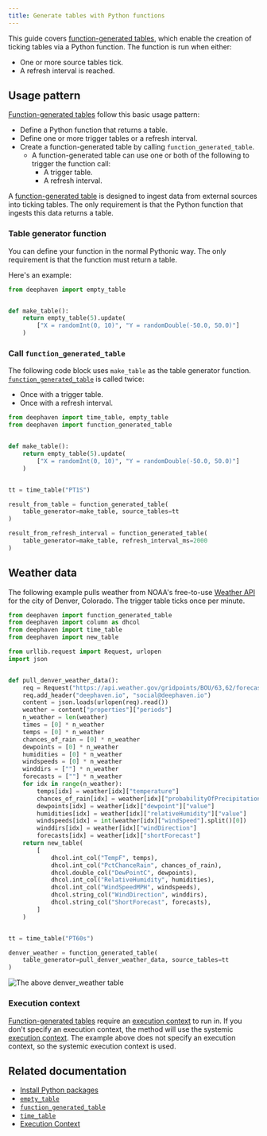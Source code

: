 ```yaml
---
title: Generate tables with Python functions
---
```


This guide covers [function-generated tables](../reference/table-operations/create/function_generated_table.md), which enable the creation of ticking tables via a Python function. The function is run when either:

- One or more source tables tick.
- A refresh interval is reached.

## Usage pattern

[Function-generated tables](../reference/table-operations/create/function_generated_table.md) follow this basic usage pattern:

- Define a Python function that returns a table.
- Define one or more trigger tables or a refresh interval.
- Create a function-generated table by calling `function_generated_table`.
  - A function-generated table can use one or both of the following to trigger the function call:
    - A trigger table.
    - A refresh interval.

A [function-generated table](../reference/table-operations/create/function_generated_table.md) is designed to ingest data from external sources into ticking tables. The only requirement is that the Python function that ingests this data returns a table.

### Table generator function

You can define your function in the normal Pythonic way. The only requirement is that the function must return a table.

Here's an example:

```python order=null
from deephaven import empty_table


def make_table():
    return empty_table(5).update(
        ["X = randomInt(0, 10)", "Y = randomDouble(-50.0, 50.0)"]
    )
```

### Call `function_generated_table`

The following code block uses `make_table` as the table generator function. [`function_generated_table`](../reference/table-operations/create/function_generated_table.md) is called twice:

- Once with a trigger table.
- Once with a refresh interval.

```python test-set=1 order=result_from_table,result_from_refresh_interval reset
from deephaven import time_table, empty_table
from deephaven import function_generated_table


def make_table():
    return empty_table(5).update(
        ["X = randomInt(0, 10)", "Y = randomDouble(-50.0, 50.0)"]
    )


tt = time_table("PT1S")

result_from_table = function_generated_table(
    table_generator=make_table, source_tables=tt
)

result_from_refresh_interval = function_generated_table(
    table_generator=make_table, refresh_interval_ms=2000
)
```

## Weather data

The following example pulls weather from NOAA's free-to-use [Weather API](https://www.weather.gov/documentation/services-web-api) for the city of Denver, Colorado. The trigger table ticks once per minute.

```python ticking-table order=null
from deephaven import function_generated_table
from deephaven import column as dhcol
from deephaven import time_table
from deephaven import new_table

from urllib.request import Request, urlopen
import json


def pull_denver_weather_data():
    req = Request("https://api.weather.gov/gridpoints/BOU/63,62/forecast/hourly")
    req.add_header("deephaven.io", "social@deephaven.io")
    content = json.loads(urlopen(req).read())
    weather = content["properties"]["periods"]
    n_weather = len(weather)
    times = [0] * n_weather
    temps = [0] * n_weather
    chances_of_rain = [0] * n_weather
    dewpoints = [0] * n_weather
    humidities = [0] * n_weather
    windspeeds = [0] * n_weather
    winddirs = [""] * n_weather
    forecasts = [""] * n_weather
    for idx in range(n_weather):
        temps[idx] = weather[idx]["temperature"]
        chances_of_rain[idx] = weather[idx]["probabilityOfPrecipitation"]["value"]
        dewpoints[idx] = weather[idx]["dewpoint"]["value"]
        humidities[idx] = weather[idx]["relativeHumidity"]["value"]
        windspeeds[idx] = int(weather[idx]["windSpeed"].split()[0])
        winddirs[idx] = weather[idx]["windDirection"]
        forecasts[idx] = weather[idx]["shortForecast"]
    return new_table(
        [
            dhcol.int_col("TempF", temps),
            dhcol.int_col("PctChanceRain", chances_of_rain),
            dhcol.double_col("DewPointC", dewpoints),
            dhcol.int_col("RelativeHumidity", humidities),
            dhcol.int_col("WindSpeedMPH", windspeeds),
            dhcol.string_col("WindDirection", winddirs),
            dhcol.string_col("ShortForecast", forecasts),
        ]
    )


tt = time_table("PT60s")

denver_weather = function_generated_table(
    table_generator=pull_denver_weather_data, source_tables=tt
)
```

![The above `denver_weather` table](../assets/how-to/denver-weather.png)

### Execution context

[Function-generated tables](../reference/table-operations/create/function_generated_table.md) require an [execution context](../conceptual/execution-context.md) to run in. If you don't specify an execution context, the method will use the systemic [execution context](../conceptual/execution-context.md). The example above does not specify an execution context, so the systemic execution context is used.

## Related documentation

- [Install Python packages](./install-and-use-python-packages.md)
- [`empty_table`](../reference/table-operations/create/emptyTable.md)
- [`function_generated_table`](../reference/table-operations/create/function_generated_table.md)
- [`time_table`](../reference/table-operations/create/timeTable.md)
- [Execution Context](../conceptual/execution-context.md)
